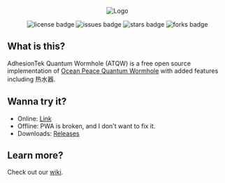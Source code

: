 <p align="center">
<img src="https://repository-images.githubusercontent.com/469527545/70f88413-935c-4708-8058-68f1d8312f2e" alt="Logo">
</p>

<p align="center">

<img src="https://img.shields.io/badge/License-WTFPL-brightgreen.svg?style=for-the-badge" alt="license badge">
<img src="https://img.shields.io/github/issues/AdhesionTek/Quantum-Wormhole?style=for-the-badge" alt="issues badge"> 
<img src="https://img.shields.io/github/stars/AdhesionTek/Quantum-Wormhole?style=for-the-badge" alt="stars badge"> 
<img src="https://img.shields.io/github/forks/AdhesionTek/Quantum-Wormhole?style=for-the-badge" alt="forks badge"> 
  
</p>

## What is this?

AdhesionTek Quantum Wormhole (ATQW) is a free open source implementation of [Ocean Peace Quantum Wormhole](https://en.oceanpeace.com.cn/static/product-detail.html) with added features including 热水器.

## Wanna try it?

- Online: [Link](https://adhesiontek.github.io/Quantum-Wormhole/)
- Offline: PWA is broken, and I don't want to fix it.
- Downloads: [Releases](https://github.com/AdhesionTek/Quantum-Wormhole/releases)

## Learn more?

Check out our [wiki](https://github.com/AdhesionTek/Quantum-Wormhole/wiki).
